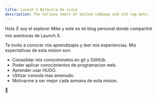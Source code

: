 ```yaml
---
title: Launch X Bitácora de viaje
description: The hallway smelt of boiled cabbage and old rag mats.
---
```


Hola ✌️  soy el explorer Mike y este es mi blog personal donde compartiré mis aventuras de Launch X.

Te invito a conocer mis aprendizajes y leer mis experiencias.
Mis expectativas de esta mision son:
- Consolidar mis conociminetos en git y GitHUb.
- Poder aplicar conocimientos de programacion web.
- Aprender usar HUGO.
- Utilizar consola mas amenudo.
- Motivarme a ser mejor cada semana de esta mision.

🚀
